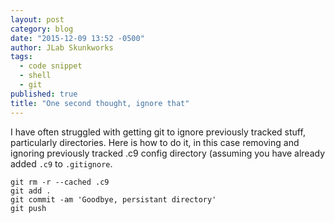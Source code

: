 ```yaml
---
layout: post
category: blog
date: "2015-12-09 13:52 -0500"
author: JLab Skunkworks
tags: 
  - code snippet
  - shell
  - git
published: true
title: "One second thought, ignore that"
---
```



I have often struggled with getting git to ignore previously tracked stuff, particularly directories.  Here is how to do it, in this case removing and ignoring previously tracked .c9 config directory (assuming you have already added `.c9` to `.gitignore`.

```
git rm -r --cached .c9
git add .
git commit -am 'Goodbye, persistant directory'
git push
```